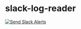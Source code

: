 # slack-log-reader

[![Send Slack Alerts](https://github.com/niranjanneeru/slack-log-reader/actions/workflows/main.yml/badge.svg)](https://github.com/niranjanneeru/slack-log-reader/actions/workflows/main.yml)
